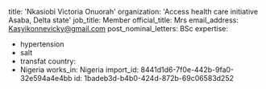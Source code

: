 title: 'Nkasiobi  Victoria Onuorah'
organization: 'Access health care initiative Asaba, Delta state'
job_title: Member
official_title: Mrs
email_address: Kasyikonnevicky@gmail.com
post_nominal_letters: BSc
expertise:
  - hypertension
  - salt
  - transfat
country:
  - Nigeria
works_in: Nigeria
import_id: 8441d1d6-7f0e-442b-9fa0-32e594a4e4bb
id: 1badeb3d-b4b0-424d-872b-69c06583d252
